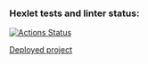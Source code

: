 ### Hexlet tests and linter status:
[![Actions Status](https://github.com/Titonatos/frontend-project-12/actions/workflows/hexlet-check.yml/badge.svg)](https://github.com/Titonatos/frontend-project-12/actions)

[Deployed project](https://frontend-project-12-1-fxbf.onrender.com/)